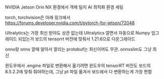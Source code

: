 NVIDIA Jetson Orin NX 환경에서 객체 탐지 AI 최적화 환경 세팅 

torch, torchvision은 아래 링크에서
https://forums.developer.nvidia.com/t/pytorch-for-jetson/72048

Ultralytics는 가장 최신 받아도 상관 없는데
Ultralytics 깔면서 자동으로 Numpy 업그레이드 되있는거 보드의 tensorrt 버전에 맞춰서 1.21.6으로 다운그레이드

onnx랑 onnx 깔때 알아서 깔리는 protobuf는 최신이어도 무관. onnxslim도 그냥 최신

윈도우에서 .engine 파일로 변환해서 옮기려면 윈도우의 tensorRT 버전도 보드의 8.5.2.2에 맞춰 줘야하는데,
그냥 pt 파일 옮겨서 보드에서 다 변환하는게 가장 편함
